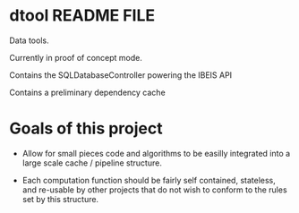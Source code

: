 # dtool README FILE

Data tools. 

Currently in proof of concept mode. 

Contains the SQLDatabaseController powering the IBEIS API

Contains a preliminary dependency cache


# Goals of this project

* Allow for small pieces code and algorithms to be easilly integrated into a
  large scale cache / pipeline structure. 

* Each computation function should be fairly self contained, stateless, and
  re-usable by other projects that do not wish to conform to the rules set by
  this structure.
